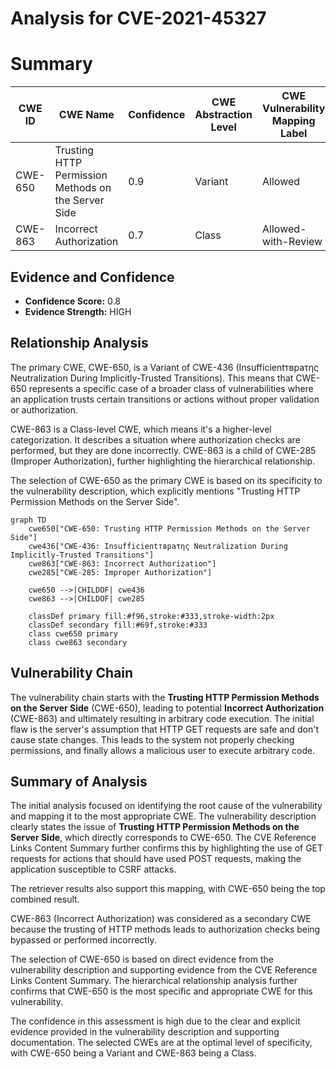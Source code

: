# Analysis for CVE-2021-45327

# Summary
| CWE ID | CWE Name | Confidence | CWE Abstraction Level | CWE Vulnerability Mapping Label | CWE-Vulnerability Mapping Notes |
|---|---|---|---|---|---|
| CWE-650 | Trusting HTTP Permission Methods on the Server Side | 0.9 | Variant | Allowed | Primary CWE |
| CWE-863 | Incorrect Authorization | 0.7 | Class | Allowed-with-Review | Secondary Candidate |

## Evidence and Confidence

*   **Confidence Score:** 0.8
*   **Evidence Strength:** HIGH

## Relationship Analysis
The primary CWE, CWE-650, is a Variant of CWE-436 (Insufficientтвраτης Neutralization During Implicitly-Trusted Transitions). This means that CWE-650 represents a specific case of a broader class of vulnerabilities where an application trusts certain transitions or actions without proper validation or authorization.

CWE-863 is a Class-level CWE, which means it's a higher-level categorization. It describes a situation where authorization checks are performed, but they are done incorrectly. CWE-863 is a child of CWE-285 (Improper Authorization), further highlighting the hierarchical relationship.

The selection of CWE-650 as the primary CWE is based on its specificity to the vulnerability description, which explicitly mentions "Trusting HTTP Permission Methods on the Server Side".

```mermaid
graph TD
    cwe650["CWE-650: Trusting HTTP Permission Methods on the Server Side"]
    cwe436["CWE-436: Insufficientтвраτης Neutralization During Implicitly-Trusted Transitions"]
    cwe863["CWE-863: Incorrect Authorization"]
    cwe285["CWE-285: Improper Authorization"]

    cwe650 -->|CHILDOF| cwe436
    cwe863 -->|CHILDOF| cwe285

    classDef primary fill:#f96,stroke:#333,stroke-width:2px
    classDef secondary fill:#69f,stroke:#333
    class cwe650 primary
    class cwe863 secondary
```

## Vulnerability Chain
The vulnerability chain starts with the **Trusting HTTP Permission Methods on the Server Side** (CWE-650), leading to potential **Incorrect Authorization** (CWE-863) and ultimately resulting in arbitrary code execution. The initial flaw is the server's assumption that HTTP GET requests are safe and don't cause state changes. This leads to the system not properly checking permissions, and finally allows a malicious user to execute arbitrary code.

## Summary of Analysis
The initial analysis focused on identifying the root cause of the vulnerability and mapping it to the most appropriate CWE. The vulnerability description clearly states the issue of **Trusting HTTP Permission Methods on the Server Side**, which directly corresponds to CWE-650. The CVE Reference Links Content Summary further confirms this by highlighting the use of GET requests for actions that should have used POST requests, making the application susceptible to CSRF attacks.

The retriever results also support this mapping, with CWE-650 being the top combined result.

CWE-863 (Incorrect Authorization) was considered as a secondary CWE because the trusting of HTTP methods leads to authorization checks being bypassed or performed incorrectly.

The selection of CWE-650 is based on direct evidence from the vulnerability description and supporting evidence from the CVE Reference Links Content Summary. The hierarchical relationship analysis further confirms that CWE-650 is the most specific and appropriate CWE for this vulnerability.

The confidence in this assessment is high due to the clear and explicit evidence provided in the vulnerability description and supporting documentation. The selected CWEs are at the optimal level of specificity, with CWE-650 being a Variant and CWE-863 being a Class.